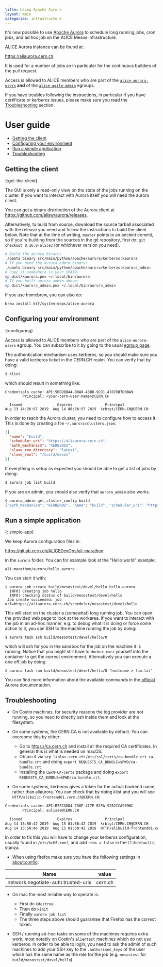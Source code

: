 ```yaml
---
title: Using Apache Aurora
layout: main
categories: infrastructure
---
```


It's now possible to use [Apache Aurora](https://aurora.apache.org) to
schedule long running jobs, cron jobs, and ad hoc job on the ALICE Mesos
infrastructure.

ALICE Aurora instance can be found at:

https://aliaurora.cern.ch

It is used for a number of jobs an in particular for the continuous builders
of the pull request.

Access is allowed to ALICE members who are part of the
[`alice-aurora-users`](https://e-groups.cern.ch/e-groups/Egroup.do?egroupId=10225666) **and** of the [`alice-agile-admin`](https://e-groups.cern.ch/e-groups/Egroup.do?egroupId=10172645) egroups.

If you have troubles following the instructions, in particular if you have certificate or kerberos issues, please make sure you read the [Troubleshooting](#troubleshooting) section.

# User guide

* [Getting the client](#get-the-client)
* [Configuring your environment](#configuring)
* [Run a simple application](#simple-app)
* [Troubleshooting](#troubleshooting)

## Getting the client
{:get-the-client}

The GUI is only a read-only view on the state of the jobs
running on the cluster. If you want to interact with Aurora
itself you will need the aurora client.

You can get a binary distribution of the Aurora client at
<https://github.com/alisw/aurora/releases>.

Alternatively, to build from source, download the source tarball associated with
the release you need and follow the instructions to build the client below. Note
that at the time of writing, `master` points to an ancient commit, so if you're
building from the sources in the git repository, first do: `git checkout
0.16.0-alice3` (or whichever version you need).

```bash
# Build the aurora binary:
./pants binary src/main/python/apache/aurora/kerberos:kaurora
# If you need the aurora_admin binary:
./pants binary src/main/python/apache/aurora/kerberos:kaurora_admin
# Copy it somewhere in your $PATH.
cp dist/kaurora.pex ~/.local/bin/aurora
# If you built aurora_admin above:
cp dist/kaurora_admin.pex ~/.local/bin/aurora_admin
```

If you use homebrew, you can also do:

```bash
brew install ktf/system-deps/alice-aurora
```

## Configuring your environment
{:configuring}

Access is allowed to ALICE members who are part of the
`alice-aurora-users` egroup. You can subscribe to it by going to
the usual [egroup page](https://e-groups.cern.ch/e-groups/Egroup.do?egroupId=10225666).

The authentication mechanism uses kerberos, so you should make sure
you have a valid kerberos ticket in the CERN.CH realm. You can verify that 
by doing:

```bash
$ klist
```

which should result in something like:

```
Credentials cache: API:5BD2DB44-B9A8-48BD-9CD1-47078B7D00A9
        Principal: <your-cern-user-name>@CERN.CH

  Issued                Expires               Principal
Aug 13 14:26:57 2019  Aug 14 00:26:57 2019  krbtgt/CERN.CH@CERN.CH
```

In order to reach the Aurora cluster, you need to configure how to
access it. This is done by creating a file `~/.aurora/clusters.json`:

```json
[{
  "name": "build",
  "scheduler_uri": "https://aliaurora.cern.ch",
  "auth_mechanism": "KERBEROS",
  "slave_run_directory": "latest",
  "slave_root": "/build/mesos"
}]
```

If everything is setup as expected you should be able to get a list of
jobs by doing:

```bash
$ aurora job list build
```

If you are an admin, you should also verify that `aurora_admin` also works.

```bash
$ aurora_admin get_cluster_config build
{"auth_mechanism": "KERBEROS", "name": "build", "scheduler_uri": "https://aliaurora.cern.ch"}%
```

## Run a simple application
{: simple-app}

We keep Aurora configuration files in:

<https://gitlab.cern.ch/ALICEDevOps/ali-marathon>

in the `aurora` folder. You can for example look at the "Hello world"
example:

    ali-marathon/aurora/hello.aurora

You can start it with:

    $ aurora job create build/mesostest/devel/hello hello.aurora
      INFO] Creating job hello
      INFO] Checking status of build/mesostest/devel/hello
     Job create succeeded: job url=https://aliaurora.cern.ch/scheduler/mesostest/devel/hello

This will start on the cluster a (somewhat) long running job. You can open the provided web page to look at the workarea.
If you want to interact with the job in an ad-hoc manner, e.g. to debug what it is doing or force some action to it, you can SSH to the machine running the job by doing:

    $ aurora task ssh build/mesostest/devel/hello/0
    
which will ssh for you in the sandbox for the job on the machine it is running. Notice that you might still have to `docker exec` yourself into the container to get the correct environment. Alternatively you can execute a one off job by doing:

    $ aurora task run build/mesostest/devel/hello/0 "hostname > foo.txt"
    
You can find more information about the available commands in the [official Aurora documentation]( http://aurora.apache.org/documentation/0.16.0/reference/client-commands/).

## Troubleshooting

* On Costin machines, for security reasons the log provider are not running, so you need to directly ssh inside them and look at the filesystem.

* On some systems, the CERN CA is not available by default. You can overcome this by either:
  * Go to <https://ca.cern.ch> and install all the required CA certificates. In general this is what is needed on macOS.
  * Obtain it via `scp lxplus.cern.ch:/etc/ssl/certs/ca-bundle.crt ca-bundle.crt` and doing `export REQUESTS_CA_BUNDLE=$PWD/ca-bundle.crt`.
  * Installing the `CERN-CA-certs` package and doing `export REQUESTS_CA_BUNDLE=$PWD/ca-bundle.crt`.

* On some systems, kerberos gives a token for the actual backend name, rather than aliaurora. You can check that by doing klist and you will see `HTTP/alibuild-frontend01.cern.ch@CERN.CH`:

```bash
Credentials cache: API:B7FC3DD4-738F-417E-B2FA-92B2CCA9590C
        Principal: eulisse@CERN.CH

  Issued                Expires               Principal
Aug 14 15:50:42 2019  Aug 15 01:50:42 2019  krbtgt/CERN.CH@CERN.CH
Aug 14 15:50:46 2019  Aug 15 01:50:42 2019  HTTP/alibuild-frontend01.cern.ch@CERN.CH
```

In order to fix this you will have to change your kerberos configuration, usually found in `/etc/krb5.conf`, and add `rdns = false` in the `[libdefaults]` stanza. 

* When using firefox make sure you have the following settings in [about:config]():

| Name | value |
| ---- | ----- |
|network.negotiate-auth.trusted-uris | cern.ch|

* On mac the most reliable way to operate is:
  * First do `kdestroy`
  * Then do `kinit`
  * Finally `aurora job list`
  * The three steps above should guarantee that Firefox has the correct token.
  
* SSH / running ad-hoc tasks on some of the machines requires extra work, most notably on Costin's `alientest` machines which do not use kerberos. In order to be able to login, you need to ask the admin of such machines to add your SSH key to 
the `.authorised_keys` of the user which has the same name as the role for the job (e.g. `mesostest` for `build/mesostest/devel/hello`).
